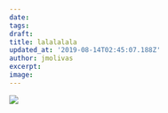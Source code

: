 ```yaml
---
date:
tags:
draft:
title: lalalalala
updated_at: '2019-08-14T02:45:07.188Z'
author: jmolivas
excerpt:
image:
---
```

![](img/writing.jpg)
